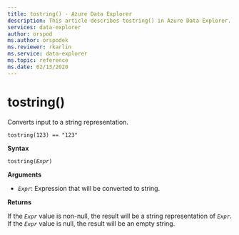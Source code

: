 ```yaml
---
title: tostring() - Azure Data Explorer
description: This article describes tostring() in Azure Data Explorer.
services: data-explorer
author: orspod
ms.author: orspodek
ms.reviewer: rkarlin
ms.service: data-explorer
ms.topic: reference
ms.date: 02/13/2020
---
```

# tostring()

Converts input to a string representation.

```kusto
tostring(123) == "123"
```

**Syntax**

`tostring(`*`Expr`*`)`

**Arguments**

* *`Expr`*: Expression that will be converted to string. 

**Returns**

If the *`Expr`* value is non-null, the result will be a string representation of *`Expr`*.
If the *`Expr`* value is null, the result will be an empty string.
 